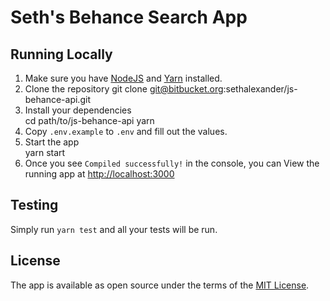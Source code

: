 # Seth's Behance Search App #

## Running Locally ##

1.  Make sure you have [NodeJS](https://nodejs.org/) and [Yarn](https://yarnpkg.com) installed.  
2.  Clone the repository
    git clone git@bitbucket.org:sethalexander/js-behance-api.git
3.  Install your dependencies  
    cd path/to/js-behance-api
    yarn
4.  Copy `.env.example` to `.env` and fill out the values.  
5.  Start the app  
    yarn start
6.  Once you see `Compiled successfully!` in the console, you can View the running app at [http://localhost:3000](http://localhost:3000)

## Testing ##

Simply run `yarn test` and all your tests will be run.

## License ##

The app is available as open source under the terms of the [MIT License](https://bitbucket.org/sethalexander/js-behance-api/src/66c730d7cef6227773c554ea21d9ecd526d868ba/LICENSE?at=master&fileviewer=file-view-default).